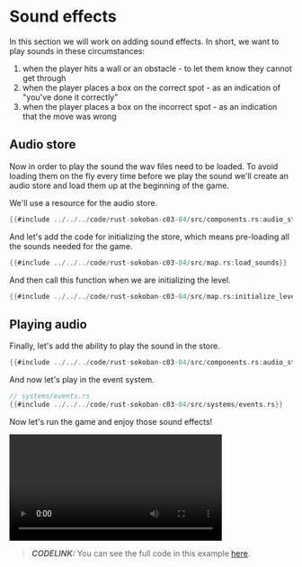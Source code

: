 # Sound effects

In this section we will work on adding sound effects. In short, we want to play sounds in these circumstances:

1. when the player hits a wall or an obstacle - to let them know they cannot get through
1. when the player places a box on the correct spot - as an indication of "you've done it correctly"
1. when the player places a box on the incorrect spot - as an indication that the move was wrong

## Audio store

Now in order to play the sound the wav files need to be loaded. To avoid loading them on the fly every time before we play the sound we'll create an audio store and load them up at the beginning of the game.

We'll use a resource for the audio store.

```rust
{{#include ../../../code/rust-sokoban-c03-04/src/components.rs:audio_store}}
```

And let's add the code for initializing the store, which means pre-loading all the sounds needed for the game.

```rust
{{#include ../../../code/rust-sokoban-c03-04/src/map.rs:load_sounds}}
```

And then call this function when we are initializing the level.

```rust
{{#include ../../../code/rust-sokoban-c03-04/src/map.rs:initialize_level}}
```

## Playing audio

Finally, let's add the ability to play the sound in the store.

```rust
{{#include ../../../code/rust-sokoban-c03-04/src/components.rs:audio_store_impl}}
```

And now let's play in the event system.

```rust
// systems/events.rs
{{#include ../../../code/rust-sokoban-c03-04/src/systems/events.rs}}
```

Now let's run the game and enjoy those sound effects!

<video width="75%" controls>
    <source src="./videos/audio.mov" type="video/mp4">
</video>

> **_CODELINK:_**  You can see the full code in this example [here](https://github.com/iolivia/rust-sokoban/tree/master/code/rust-sokoban-c03-04).
